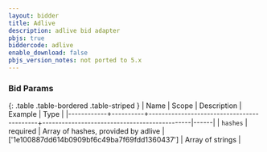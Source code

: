 ```yaml
---
layout: bidder
title: Adlive
description: adlive bid adapter
pbjs: true
biddercode: adlive
enable_download: false
pbjs_version_notes: not ported to 5.x
---
```


### Bid Params

{: .table .table-bordered .table-striped }
| Name       | Scope    | Description                               | Example                                      | Type |
|------------+----------+-------------------------------------------+----------------------------------------------|------|
| `hashes`   | required | Array of hashes, provided by adlive       | ['1e100887dd614b0909bf6c49ba7f69fdd1360437'] | Array of strings |
